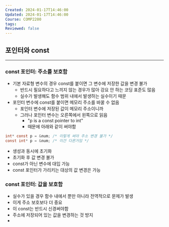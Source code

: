```yaml
---
Created: 2024-01-17T14:46:00
Updated: 2024-01-17T14:46:00
Course: COMP2200
tags: 
Reviewed: false
---
```

## 포인터와 const
---
### const 포인터: 주소를 보호함
- 기본 자료형 변수의 경우 const를 붙이면 그 변수에 저장한 값을 변경 불가
	- 반드시 필요하다고 느끼지 않는 경우가 많아 강요 안 하는 코딩 표준도 많음
	- 실수가 발생해도 함수 범위 내에서 발생하는 실수이기 때문
- 포인터 변수에 const를 붙이면 메모리 주소를 바꿀 수 없음
	- 포인터 변수에 저장된 값이 메모리 주소이니까
	- 그러나 포인터 변수는 오른쪽에서 왼쪽으로 읽음
		- "p is a const pointer to int"
		- 때문에 아래와 같이 써야함
```C
int* const p = &num; /* 이렇게 써야 주소 변경 불가 */
const int* p = &num; /* 이건 다른거임 */
```
- 생성과 동시에 초기화
- 초기화 후 값 변경 불가
- const가 아닌 변수에 대입 가능
- const 포인터가 가리키는 대상의 값 변경은 가능
### const 포인터: 값을 보호함
- 실수가 있을 경우 함수 내에서 뿐만 아니라 전역적으로 문제가 발생
- 이게 주소 보호보다 더 중요
- 이 const는 반드시 신경써야함
- 주소에 저장되어 있는 값을 변경하는 것 방지
- 